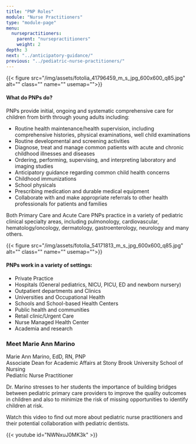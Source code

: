 ```yaml
---
title: "PNP Roles"
module: "Nurse Practitioners"
type: "module-page"
menu:
  nursepractitioners:
    parent: "nursepractitioners"
    weight: 2
depth: 3
next: "../anticipatory-guidance/"
previous: "../pediatric-nurse-practitioners/"
---
```

<div class="pageblock right img-polaroid img-rounded">
<div class="caption">
</div>
{{< figure src="/img/assets/fotolia_41796459_m_s_jpg_600x600_q85.jpg" alt="" class="" name="" usemap="">}}</div><div class="pageblock"><h4>What do PNPs do?</h4>
<p>PNPs provide initial, ongoing and systematic comprehensive care for children from birth through young adults including:</p>
<ul>
<li>Routine health maintenance/health supervision, including 
comprehensive histories, physical examinations, well child examinations</li>
<li>Routine developmental and screening activities</li>
<li>Diagnose, treat and manage common patients with acute and chronic childhood illnesses and diseases</li>
<li>Ordering, performing, supervising, and interpreting laboratory and imaging studies</li>
<li>Anticipatory guidance regarding common child health concerns</li>
<li>Childhood immunizations</li>
<li>School physicals</li>
<li>Prescribing medication and durable medical equipment</li>
<li>Collaborate with and make appropriate referrals to other health professionals for patients and families</li>
</ul>
<p>Both Primary Care and Acute Care PNPs practice in a variety of pediatric clinical specialty areas, including pulmonology, cardiovascular, hematology/oncology, dermatology, gastroenterology, neurology and many others.</p>
</div><div class="pageblock right img-polaroid img-rounded">
<div class="caption">
</div>
{{< figure src="/img/assets/fotolia_54171813_m_s_jpg_600x600_q85.jpg" alt="" class="" name="" usemap="">}}</div><div class="pageblock"><h4>PNPs work in a variety of settings:</h4>
<ul>
<li>Private Practice</li>
<li>Hospitals (General pediatrics, NICU, PICU, ED and newborn nursery)</li>
<li>Outpatient departments and Clinics</li>
<li>Universities and Occupational Health</li>
<li>Schools and School-based Health Centers</li>
<li>Public health and communities</li>
<li>Retail clinic/Urgent Care</li>
<li>Nurse Managed Health Center</li>
<li>Academia and research</li>
</ul>
</div><div class="pageblock"><h3>Meet Marie Ann Marino</h3><p>Marie Ann Marino, EdD, RN, PNP
<br/>Associate Dean for Academic Affairs at Stony Brook University School of Nursing
<br/>Pediatric Nurse Practitioner</p>
<p>Dr. Marino stresses to her students the importance of building bridges between pediatric primary care providers to improve the quality outcomes in children and also to minimize the risk of missing opportunities to identify children at risk.</p>
<p>Watch this video to find out more about pediatric nurse practitioners and their potential collaboration with pediatric dentists.</p>

{{< youtube id="NWNxuJ0MK3k" >}}</div>